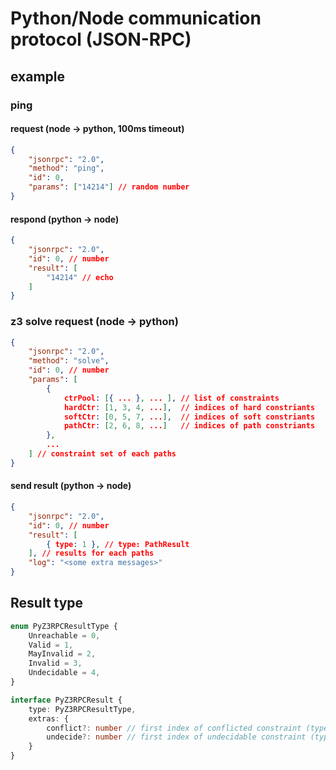 # Python/Node communication protocol (JSON-RPC)


## example

### ping

#### request (node -> python, 100ms timeout)
```json
{
    "jsonrpc": "2.0",
    "method": "ping",
    "id": 0,
    "params": ["14214"] // random number
}
```

#### respond (python -> node)
```json
{
    "jsonrpc": "2.0",
    "id": 0, // number
    "result": [
        "14214" // echo
    ]
}
```

### z3 solve request (node -> python)
```json
{
    "jsonrpc": "2.0",
    "method": "solve",
    "id": 0, // number
    "params": [
        {
            ctrPool: [{ ... }, ... ], // list of constraints
            hardCtr: [1, 3, 4, ...],  // indices of hard constriants
            softCtr: [0, 5, 7, ...],  // indices of soft constriants
            pathCtr: [2, 6, 8, ...]   // indices of path constriants
        },
        ...
    ] // constraint set of each paths
}
```

#### send result (python -> node)
```json
{
    "jsonrpc": "2.0",
    "id": 0, // number
    "result": [
        { type: 1 }, // type: PathResult
    ], // results for each paths
    "log": "<some extra messages>"
}
```

## Result type

```typescript
enum PyZ3RPCResultType {
    Unreachable = 0,
    Valid = 1,
    MayInvalid = 2,
    Invalid = 3,
    Undecidable = 4,
}

interface PyZ3RPCResult {
    type: PyZ3RPCResultType,
    extras: {
        conflict?: number // first index of conflicted constraint (type == Invalid)
        undecide?: number // first index of undecidable constraint (type == Undecidable)
    }
}
```